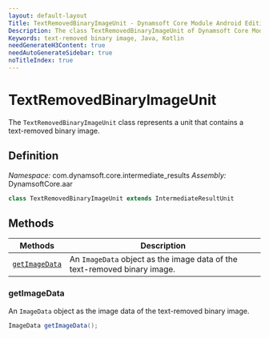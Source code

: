 ```yaml
---
layout: default-layout
Title: TextRemovedBinaryImageUnit - Dynamsoft Core Module Android Edition API Reference
Description: The class TextRemovedBinaryImageUnit of Dynamsoft Core Module represents a unit that contains a text-removed binary image.
Keywords: text-removed binary image, Java, Kotlin
needGenerateH3Content: true
needAutoGenerateSidebar: true
noTitleIndex: true
---
```


# TextRemovedBinaryImageUnit

The `TextRemovedBinaryImageUnit` class represents a unit that contains a text-removed binary image.

## Definition

*Namespace:* com.dynamsoft.core.intermediate_results
*Assembly:* DynamsoftCore.aar

```java
class TextRemovedBinaryImageUnit extends IntermediateResultUnit
```

## Methods

| Methods | Description |
| ------- | ----------- |
| [`getImageData`](#getimagedata) | An `ImageData` object as the image data of the text-removed binary image. |

### getImageData

An `ImageData` object as the image data of the text-removed binary image.

```java
ImageData getImageData();
```
